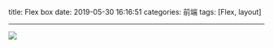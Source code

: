 title: Flex box
date: 2019-05-30 16:16:51
categories: 前端
tags: [Flex, layout]

---

<!--more-->

![](./img/19053001.png)
